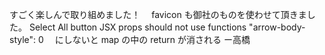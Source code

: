 すごく楽しんで取り組めました！　
favicon も御社のものを使わせて頂きました。
Select All button
JSX props should not use functions
"arrow-body-style": 0 　にしないと map の中の return が消される
ー高橋
